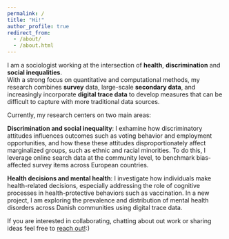 ```yaml
---
permalink: /
title: "Hi!"
author_profile: true
redirect_from: 
  - /about/
  - /about.html
---
```

I am a sociologist working at the intersection of **health**, **discrimination** and **social inequalities**. <br>
With a strong focus on quantitative and computational methods, my research combines **survey** data, large-scale **secondary data**, and increasingly incorporate **digital trace data** to develop measures that can be difficult to capture with more traditional data sources.

Currently, my research centers on two main areas:

**Discrimination and social inequality**: I exhamine how discriminatory attitudes influences outcomes such as voting behavior and employment opportunities, and how these these attitudes disproportionately affect marginalized groups, such as ethnic and racial minorities. To do this, I leverage online search data at the community level, to benchmark bias-affected survey items across European countries.

**Health decisions and mental health**: I investigate how individuals make health-related decisions, especially addressing the role of cognitive processes in health-protective behaviors such as vaccination. In a new project, I am exploring the prevalence and distribution of mental health disorders across Danish communities using digital trace data.



If you are interested in collaborating, chatting about out work or sharing ideas feel free to [reach out!](mailto:mam@soc.ku.dk):)
